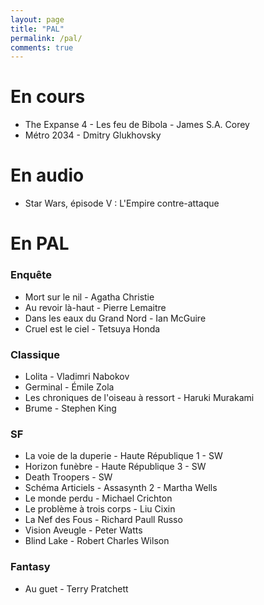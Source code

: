 ```yaml
---
layout: page
title: "PAL"
permalink: /pal/
comments: true
---
```


# En cours 

- The Expanse 4 - Les feu de Bibola - James S.A. Corey
- Métro 2034 - Dmitry Glukhovsky

# En audio

- Star Wars, épisode V : L'Empire contre-attaque

# En PAL


### Enquête

- Mort sur le nil - Agatha Christie
- Au revoir là-haut - Pierre Lemaitre
- Dans les eaux du Grand Nord - Ian McGuire
- Cruel est le ciel - Tetsuya Honda
  

### Classique

- Lolita - Vladimri Nabokov
- Germinal - Émile Zola
- Les chroniques de l'oiseau à ressort - Haruki Murakami
- Brume - Stephen King


### SF

- La voie de la duperie - Haute République 1 - SW
- Horizon funèbre - Haute République 3 - SW
- Death Troopers - SW
- Schéma Articiels - Assasynth 2 - Martha Wells
- Le monde perdu - Michael Crichton
- Le problème à trois corps - Liu Cixin
- La Nef des Fous - Richard Paull Russo
- Vision Aveugle - Peter Watts
- Blind Lake - Robert Charles Wilson


### Fantasy

- Au guet - Terry Pratchett 